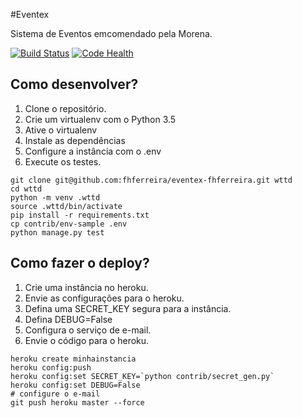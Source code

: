 #Eventex

Sistema de Eventos emcomendado pela Morena.

[![Build Status](https://travis-ci.org/fhferreira/eventex-fhferreira.svg?branch=master)](https://travis-ci.org/fhferreira/eventex-fhferreira)
[![Code Health](https://landscape.io/github/fhferreira/eventex-fhferreira/master/landscape.svg?style=flat)](https://landscape.io/github/fhferreira/eventex-fhferreira/master)


## Como desenvolver?

1. Clone o repositório.
2. Crie um virtualenv com o Python 3.5
3. Ative o virtualenv
4. Instale as dependências
5. Configure a instância com o .env
6. Execute os testes.

```console
git clone git@github.com:fhferreira/eventex-fhferreira.git wttd
cd wttd
python -m venv .wttd
source .wttd/bin/activate
pip install -r requirements.txt
cp contrib/env-sample .env
python manage.py test
```


## Como fazer o deploy?

1. Crie uma instância no heroku.
2. Envie as configurações para o heroku.
3. Defina uma SECRET_KEY segura para a instância.
4. Defina DEBUG=False
5. Configura o serviço de e-mail.
6. Envie o código para o heroku.

```console
heroku create minhainstancia
heroku config:push
heroku config:set SECRET_KEY=`python contrib/secret_gen.py`
heroku config:set DEBUG=False
# configure o e-mail
git push heroku master --force
```